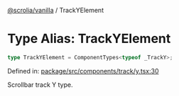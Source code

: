 [@scrolia/vanilla](../README.md) / TrackYElement

# Type Alias: TrackYElement

```ts
type TrackYElement = ComponentTypes<typeof _TrackY>;
```

Defined in: [package/src/components/track/y.tsx:30](https://github.com/scrolia/vanilla/blob/c815e216f987f48e097bcb0896f128fe43b9f55a/package/src/components/track/y.tsx#L30)

Scrollbar track Y type.
